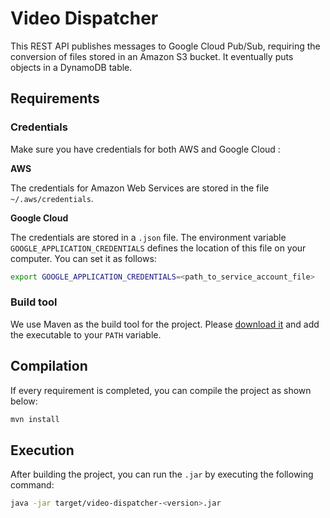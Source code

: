 # Video Dispatcher

This REST API publishes messages to Google Cloud Pub/Sub, requiring the conversion of files stored in an Amazon S3 
bucket. It eventually puts objects in a DynamoDB table.

## Requirements

### Credentials

Make sure you have credentials for both AWS and Google Cloud :

**AWS**

The credentials for Amazon Web Services are stored in the file `~/.aws/credentials`.

**Google Cloud**

The credentials are stored in a `.json` file. The environment variable `GOOGLE_APPLICATION_CREDENTIALS` defines the 
location of this file on your computer. You can set it as follows:
```bash
export GOOGLE_APPLICATION_CREDENTIALS=<path_to_service_account_file>
```

### Build tool

We use Maven as the build tool for the project. Please [download it](https://maven.apache.org/download.cgi) and add 
the executable to your `PATH` variable.  

## Compilation

If every requirement is completed, you can compile the project as shown below:
```bash
mvn install
```

## Execution

After building the project, you can run the `.jar` by executing the following command:
```bash
java -jar target/video-dispatcher-<version>.jar
```

